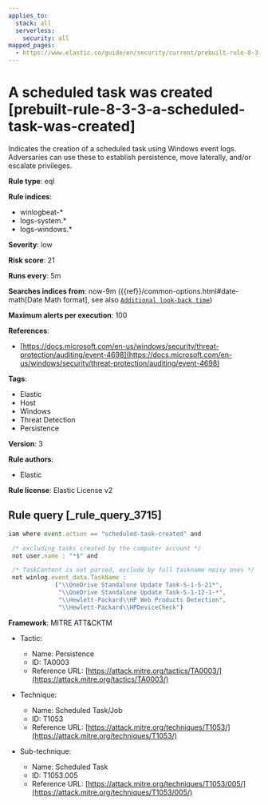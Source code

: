 ```yaml
---
applies_to:
  stack: all
  serverless:
    security: all
mapped_pages:
  - https://www.elastic.co/guide/en/security/current/prebuilt-rule-8-3-3-a-scheduled-task-was-created.html
---
```


# A scheduled task was created [prebuilt-rule-8-3-3-a-scheduled-task-was-created]

Indicates the creation of a scheduled task using Windows event logs. Adversaries can use these to establish persistence, move laterally, and/or escalate privileges.

**Rule type**: eql

**Rule indices**:

* winlogbeat-*
* logs-system.*
* logs-windows.*

**Severity**: low

**Risk score**: 21

**Runs every**: 5m

**Searches indices from**: now-9m ({{ref}}/common-options.html#date-math[Date Math format], see also [`Additional look-back time`](docs-content://solutions/security/detect-and-alert/create-detection-rule.md#rule-schedule))

**Maximum alerts per execution**: 100

**References**:

* [https://docs.microsoft.com/en-us/windows/security/threat-protection/auditing/event-4698](https://docs.microsoft.com/en-us/windows/security/threat-protection/auditing/event-4698)

**Tags**:

* Elastic
* Host
* Windows
* Threat Detection
* Persistence

**Version**: 3

**Rule authors**:

* Elastic

**Rule license**: Elastic License v2

## Rule query [_rule_query_3715]

```js
iam where event.action == "scheduled-task-created" and

 /* excluding tasks created by the computer account */
 not user.name : "*$" and

 /* TaskContent is not parsed, exclude by full taskname noisy ones */
 not winlog.event_data.TaskName :
             ("\\OneDrive Standalone Update Task-S-1-5-21*",
              "\\OneDrive Standalone Update Task-S-1-12-1-*",
              "\\Hewlett-Packard\\HP Web Products Detection",
              "\\Hewlett-Packard\\HPDeviceCheck")
```

**Framework**: MITRE ATT&CKTM

* Tactic:

    * Name: Persistence
    * ID: TA0003
    * Reference URL: [https://attack.mitre.org/tactics/TA0003/](https://attack.mitre.org/tactics/TA0003/)

* Technique:

    * Name: Scheduled Task/Job
    * ID: T1053
    * Reference URL: [https://attack.mitre.org/techniques/T1053/](https://attack.mitre.org/techniques/T1053/)

* Sub-technique:

    * Name: Scheduled Task
    * ID: T1053.005
    * Reference URL: [https://attack.mitre.org/techniques/T1053/005/](https://attack.mitre.org/techniques/T1053/005/)



